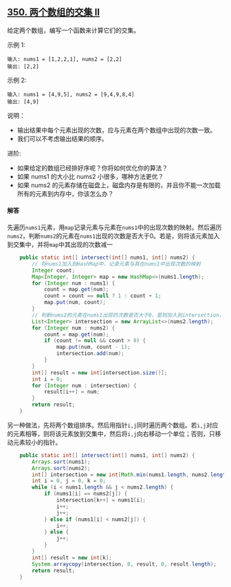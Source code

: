 ## [350. 两个数组的交集 II](https://leetcode-cn.com/problems/intersection-of-two-arrays-ii)
给定两个数组，编写一个函数来计算它们的交集。

示例 1:
```
输入: nums1 = [1,2,2,1], nums2 = [2,2]
输出: [2,2]
```

示例 2:
```
输入: nums1 = [4,9,5], nums2 = [9,4,9,8,4]
输出: [4,9]
```

说明：

* 输出结果中每个元素出现的次数，应与元素在两个数组中出现的次数一致。
* 我们可以不考虑输出结果的顺序。

进阶:

* 如果给定的数组已经排好序呢？你将如何优化你的算法？
* 如果 nums1 的大小比 nums2 小很多，哪种方法更优？
* 如果 nums2 的元素存储在磁盘上，磁盘内存是有限的，并且你不能一次加载所有的元素到内存中，你该怎么办？

#### 解答
先遍历`nums1`元素，用`map`记录元素与元素在`nums1`中的出现次数的映射。然后遍历`nums2`，判断`nums2`的元素在`nums1`出现的次数是否大于0。若是，则将该元素加入到交集中，并将`map`中其出现的次数减一

```Java
    public static int[] intersect(int[] nums1, int[] nums2) {
        // 将nums1加入到HashMap中，记录元素与其在nums1中出现次数的映射
        Integer count;
        Map<Integer, Integer> map = new HashMap<>(nums1.length);
        for (Integer num : nums1) {
            count = map.get(num);
            count = count == null ? 1 : count + 1;
            map.put(num, count);
        }
        // 判断nums2的元素在nums1出现的次数是否大于0，是则加入到intersection，并更新map中其出现的次数
        List<Integer> intersection = new ArrayList<>(nums2.length);
        for (Integer num : nums2) {
            count = map.get(num);
            if (count != null && count > 0) {
                map.put(num, count - 1);
                intersection.add(num);
            }
        }
        int[] result = new int[intersection.size()];
        int i = 0;
        for (Integer num : intersection) {
            result[i++] = num;
        }
        return result;
    }
```

另一种做法，先将两个数组排序。然后用指针`i,j`同时遍历两个数组。若`i,j`对应的元素相等，则将该元素放到交集中，然后将`i,j`向右移动一个单位；否则，只移动元素较小的指针。
```Java
    public static int[] intersect(int[] nums1, int[] nums2) {
        Arrays.sort(nums1);
        Arrays.sort(nums2);
        int[] intersection = new int[Math.min(nums1.length, nums2.length)];
        int i = 0, j = 0, k = 0;
        while (i < nums1.length && j < nums2.length) {
            if (nums1[i] == nums2[j]) {
                intersection[k++] = nums1[i];
                i++;
                j++;
            } else if (nums1[i] < nums2[j]) {
                i++;
            } else {
                j++;
            }
        }
        int[] result = new int[k];
        System.arraycopy(intersection, 0, result, 0, result.length);
        return result;
    }
```